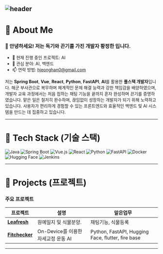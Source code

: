 ![header](https://capsule-render.vercel.app/api?type=waving&color=2E64FE&height=250&section=header&text=%20Hwang🤨&fontSize=50&animation=twinkling&fontColor=FFFF00&desc=JH🤸‍♂️&stroke=FFFFFF&strokeWidth=3&rotate=-20&fontAlign=50&fontAlignY=50)
--------------------------------------------------------------
# 💫 About Me

### 👋 안녕하세요! 저는 **독기와 끈기**를 가진 개발자 황정한 입니다.

* 🔭 현재 진행 중인 프로젝트: AI
* 🌱 관심 분야: AI, 백엔드
* 📫 연락 방법: hjeonghan0@gmail.com

저는 **Spring Boot**, **Vue**, **React**, **Python**, **FastAPI**, **AI**를 활용한 **풀스택 개발자**입니다. 해군 부사관으로 복무하며 체계적인 문제 해결 능력과 강한 책임감을 배양하였으며, 개발자 교육 과정에서는 처음 접하는 채팅 기능을 끝까지  혼자 완성하며 끈기를 증명하였습니다.
맡은 일은 철저히 완수하며, 끊임없이 성장하는 개발자가 되기 위해 노력하고 있습니다. 사용자가 편리하게 경험할 수 있는 프론트엔드와 효율적인 백엔드 및 AI 시스템을 만드는 데 집중하고 있습니다.

--------------------------------------------------------------
# 🔧 Tech Stack (기술 스택)

![Java](https://img.shields.io/badge/Java-ED8B00?style=for-the-badge&logo=java&logoColor=white)
![Spring Boot](https://img.shields.io/badge/Spring%20Boot-6DB33F?style=for-the-badge&logo=spring&logoColor=white)
![Vue.js](https://img.shields.io/badge/Vue.js-35495E?style=for-the-badge&logo=vue.js&logoColor=4FC08D)
![React](https://img.shields.io/badge/React-20232A?style=for-the-badge&logo=react&logoColor=61DAFB)
![Python](https://img.shields.io/badge/Python-3776AB?style=for-the-badge&logo=python&logoColor=white)
![FastAPI](https://img.shields.io/badge/FastAPI-009688?style=for-the-badge&logo=fastapi&logoColor=white)
![Docker](https://img.shields.io/badge/Docker-2496ED?style=for-the-badge&logo=docker&logoColor=white)
![Hugging Face](https://img.shields.io/badge/Hugging%20Face-FFC107?style=for-the-badge&logo=hugging-face&logoColor=black)
![Jenkins](https://img.shields.io/badge/Jenkins-D24939?style=for-the-badge&logo=jenkins&logoColor=white)

--------------------------------------------------------------
# 🚀 Projects (프로젝트)

### 주요 프로젝트

| 프로젝트 | 설명 | 맡은업무 |
| -------- | -------- | -------- |
| [**Leafresh**](https://github.com/Leafresh-2024) | 원예일지 및 식물분양. | 채팅기능, 식물등록 |
| [**Fitchecker**]((https://github.com/AI-X-main-projext-ITOWE)) | On-Device를 이용한 자세교정 운동 AI | Python, FastAPI, Hugging Face, flutter, fire base |

--------------------------------------------------------------

